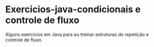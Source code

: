 # Exercicios-java-condicionais e controle de fluxo
Alguns exercícios em Java para eu treinar estruturas de repetição e controle de fluxo.
